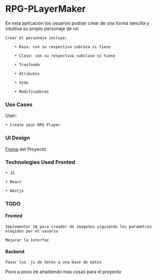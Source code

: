 # RPG-PLayerMaker

En esta aplicación los usuarios podran crear de una forma sencilla y intuitiva su propio personaje de rol.

    Crear el personaje incluye:

        • Raza: con su respectiva subraza si tiene

        • Clase: con su respectiva subclase si tiene

        • Trasfondo

        • Atributos

        • Vida

        • Modificadores

### Use Cases

User:

    • Create your RPG Player

### UI Design

[Figma](https://www.figma.com/design/2eLzjX56jknruCAbBMk5eM/Create-RPG-Player?node-id=0-1&t=KNNeu30NBSH8XrB2-1) del Proyecto

### Technologies Used Fronted

    • JS

    • React
    
    • Nextjs

### TODO

#### Fronted

    Implementar IA para creador de imagenes siguiendo los parametros elegidos por el usuario
    
    Mejorar la interfaz

#### Backend

    Pasar los .js de datos a una base de datos

Poco a poco ire añadiendo mas cosas para el proyecto
